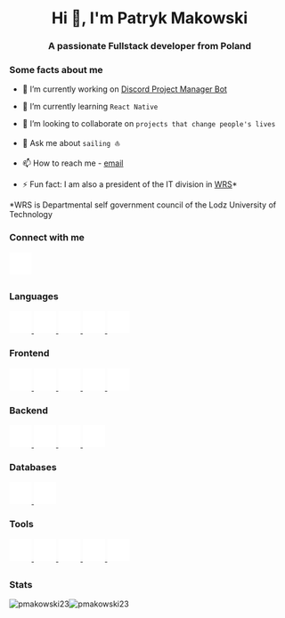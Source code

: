 <h1 align="center">Hi 👋, I'm Patryk Makowski</h1>
<h3 align="center">A passionate Fullstack developer from Poland</h3>

<h3 align="left">Some facts about me</h3>

- 🔭 I’m currently working on [Discord Project Manager Bot](https://github.com/pmakowski23/DiscordProjectManager) 

- 🌱 I’m currently learning `React Native`

- 👯 I’m looking to collaborate on `projects that change people's lives`

- 💬 Ask me about `sailing ⛵`

- 📫 How to reach me - [email](mailto:praca.makowski@gmail.com)

- ⚡ Fun fact: I am also a president of the IT division in [WRS](https://github.com/tul-ftims-students-council)*

*WRS is Departmental self government council of the Lodz University of Technology

<h3 align="left">Connect with me</h3>
<p align="left">
<a href="https://linkedin.com/in/patryk-makowski23" target="blank">
  <img align="center" src="https://raw.githubusercontent.com/pmakowski23/svg/master/linkedIn.svg" alt="patryk-makowski23" height="40" width="40" /></a>
</p>

<h2></h2>
<h3 align="left">Languages</h3>
<p align="left"> 
  <a href="https://www.typescriptlang.org/" target="_blank" rel="noreferrer"> 
    <img src="https://raw.githubusercontent.com/pmakowski23/svg/master/typescript.svg" alt="typescript" width="40" height="40"/> 
  </a> 
  <a href="https://developer.mozilla.org/en-US/docs/Web/JavaScript" target="_blank" rel="noreferrer"> 
    <img src="https://raw.githubusercontent.com/pmakowski23/svg/master/javascript.svg" alt="javascript" width="40" height="40"/> 
  </a>
  <a href="https://graphql.org" target="_blank" rel="noreferrer"> 
    <img src="https://raw.githubusercontent.com/pmakowski23/svg/master/graphql.svg" alt="graphql" width="40" height="40"/> 
  </a>
  <a href="https://www.python.org" target="_blank" rel="noreferrer"> 
    <img src="https://raw.githubusercontent.com/pmakowski23/svg/master/python.svg" alt="python" width="40" height="40"/> 
  </a> 
  <a href="https://sass-lang.com" target="_blank" rel="noreferrer"> 
    <img src="https://raw.githubusercontent.com/pmakowski23/svg/master/sass.svg" alt="sass" width="40" height="40"/> 
  </a> 
</p>


<h3 align="left">Frontend</h3>
<p>
  <a href="https://reactjs.org/" target="_blank" rel="noreferrer"> 
    <img src="https://raw.githubusercontent.com/pmakowski23/svg/master/react.svg" alt="react" width="40" height="40"/> 
  </a>
  <a href="https://redux.js.org" target="_blank" rel="noreferrer"> 
    <img src="https://raw.githubusercontent.com/pmakowski23/svg/master/redux.svg" alt="redux" width="40" height="40"/> 
  </a>
  <a href="https://nextjs.org/" target="_blank" rel="noreferrer"> 
    <img src="https://raw.githubusercontent.com/pmakowski23/svg/master/next.svg" alt="nextjs" width="40" height="40"/> 
  </a>
  <a href="https://www.gatsbyjs.com/" target="_blank" rel="noreferrer"> 
    <img src="https://raw.githubusercontent.com/pmakowski23/svg/master/gatsby.svg" alt="gatsby" width="40" height="40"/> 
  </a> 
  <a href="https://jestjs.io" target="_blank" rel="noreferrer"> 
    <img src="https://raw.githubusercontent.com/pmakowski23/svg/master/jest.svg" alt="jest" width="40" height="40"/> 
  </a> 
</p>

<h3 align="left">Backend</h2>
<p>
  <a href="https://nodejs.org" target="_blank" rel="noreferrer"> 
    <img src="https://raw.githubusercontent.com/pmakowski23/svg/master/node.svg" alt="nodejs" width="40" height="40"/> 
  </a> 
  <a href="https://expressjs.com" target="_blank" rel="noreferrer"> 
    <img src="https://raw.githubusercontent.com/pmakowski23/svg/master/express.svg" alt="express" width="40" height="40"/> 
  </a> 
  <a href="https://socket.io/" target="_blank" rel="noreferrer"> 
    <img src="https://raw.githubusercontent.com/pmakowski23/svg/master/sockets.svg" alt="express" width="40" height="40"/> 
  </a>
  <a href="https://www.prisma.io/" target="_blank" rel="noreferrer"> 
    <img src="https://raw.githubusercontent.com/pmakowski23/svg/master/prisma.svg" alt="express" width="40" height="40"/> 
  </a>
</p>

<h3 align="left">Databases</h3>
<p>
  <a href="https://www.postgresql.org/" target="_blank" rel="noreferrer"> 
    <img src="https://raw.githubusercontent.com/pmakowski23/svg/master/postgresql.svg" alt="postgresql" width="40" height="40"/> 
  </a>
  <a href="https://www.mongodb.com/" target="_blank" rel="noreferrer"> 
    <img src="https://raw.githubusercontent.com/pmakowski23/svg/master/mongodb.svg" alt="mongodb" width="40" height="40"/> 
  </a>
</p>

<h3 align="left">Tools</h3>
<p>
  <a href="https://git-scm.com/" target="_blank" rel="noreferrer"> 
    <img src="https://raw.githubusercontent.com/pmakowski23/svg/master/git.svg" alt="git" width="40" height="40"/> 
  </a> 
  <a href="https://heroku.com" target="_blank" rel="noreferrer"> 
    <img src="https://raw.githubusercontent.com/pmakowski23/svg/master/heroku.svg" alt="heroku" width="40" height="40"/> 
  </a> 
  <a href="https://www.docker.com/" target="_blank" rel="noreferrer"> 
    <img src="https://raw.githubusercontent.com/pmakowski23/svg/master/docker.svg" alt="docker" width="40" height="40"/> 
  </a> 
  <a href="https://www.figma.com/" target="_blank" rel="noreferrer"> 
    <img src="https://raw.githubusercontent.com/pmakowski23/svg/master/figma.svg" alt="figma" width="40" height="40"/> 
  </a> 
  <a href="https://firebase.google.com/" target="_blank" rel="noreferrer"> 
    <img src="https://raw.githubusercontent.com/pmakowski23/svg/master/firebase.svg" alt="firebase" width="40" height="40"/> 
  </a> 
</p>

<h2></h2>
<h3 align="left">Stats</h3>
<p><img align="left" src="https://github-readme-stats.vercel.app/api?username=pmakowski23&show_icons=true&locale=en" alt="pmakowski23" /></p>
<p><img align="left" src="https://github-readme-streak-stats.herokuapp.com/?user=pmakowski23" alt="pmakowski23" /></p>
